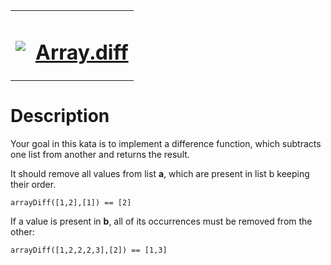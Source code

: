 <table align="center">
  <tbody>
    <tr>
      <td>
        <p></p>
        <pre><img src="https://avatars.githubusercontent.com/u/5387632?s=100"></pre>
      </td>
      <td><h1><a href="https://www.codewars.com/kata/523f5d21c841566fde000009">Array.diff</a></h1></td>
    </tr>
  </tbody>
</table>

# Description
Your goal in this kata is to implement a difference function, which subtracts one list from another and returns the result.

It should remove all values from list **a**, which are present in list b keeping their order.

`arrayDiff([1,2],[1]) == [2]`

If a value is present in **b**, all of its occurrences must be removed from the other:

`arrayDiff([1,2,2,2,3],[2]) == [1,3]`